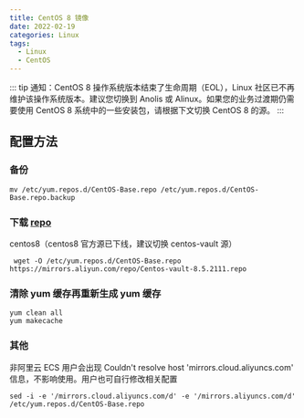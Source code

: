 ```yaml
---
title: CentOS 8 镜像
date: 2022-02-19
categories: Linux
tags:
  - Linux
  - CentOS
---
```


::: tip
通知：CentOS 8 操作系统版本结束了生命周期（EOL），Linux 社区已不再维护该操作系统版本。建议您切换到 Anolis 或 Alinux。如果您的业务过渡期仍需要使用 CentOS 8 系统中的一些安装包，请根据下文切换 CentOS 8 的源。
:::

## 配置方法

### 备份

```shell
mv /etc/yum.repos.d/CentOS-Base.repo /etc/yum.repos.d/CentOS-Base.repo.backup
```

### 下载 [repo](https://mirrors.aliyun.com/repo/)

centos8（centos8 官方源已下线，建议切换 centos-vault 源）

```shell
 wget -O /etc/yum.repos.d/CentOS-Base.repo https://mirrors.aliyun.com/repo/Centos-vault-8.5.2111.repo
```

### 清除 yum 缓存再重新生成 yum 缓存

```shell
yum clean all
yum makecache
```

### 其他

非阿里云 ECS 用户会出现 Couldn't resolve host 'mirrors.cloud.aliyuncs.com' 信息，不影响使用。用户也可自行修改相关配置

```shell
sed -i -e '/mirrors.cloud.aliyuncs.com/d' -e '/mirrors.aliyuncs.com/d' /etc/yum.repos.d/CentOS-Base.repo
```
